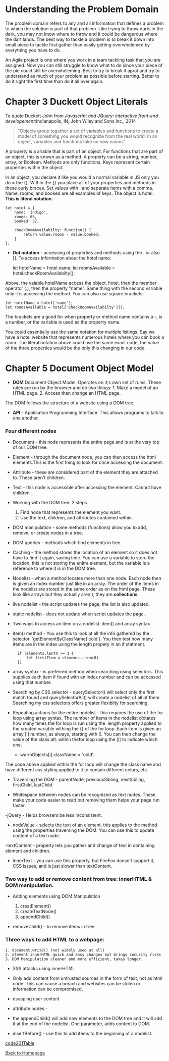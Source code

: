 # Understanding the Problem Domain

The problem domain refers to any and all information that defines a problem to which the solution is part of that problem. Like trying to throw darts in the dark, you may not know where to throw and it could be dangerous where the dart lands. The best way to tackle a problem is to break it down into small piece to tackle first gather than easily getting overwhelemed by everything you have to do. 

An Agile project is one where you work in a team tackling task that you are assigned. Now you can still struggle to know what to do since your piece of the pie could still be overwheleming. Best to try to break it aprat and try to understand as much of your problem as possible before starting. Better to do it right the first time than do it all over again.

# Chapter 3 Duckett Object Literals

To quote Duckett John from _Javascript and JQuery: interactive front-end developement_:Indianapolis, IN, John Wiley and Sons Inc., 2014

>"Objects group together a set of variables and functions to create a model of something you would recognize from the real world. In an object, variables and functions take on new names" 

A property is a ariable that is part of an object. For functions that are part of an object, this is known as a method. A property can be a string, number, array, or Boolean. Methods are only functions. Keys represent certain properties within the object.

In an object, you declare it like you would a normal variable in JS only you do = the {}. Within the {} you place all of your properties and methods in these curly braces. Set values with : and separate items with a comma. Name, rooms, and booked are all examples of keys. The object is hotel. **This is literal notation.**

    let hotel = {
        name: 'Indigo',
        rooms: 65,
        booked: 37,

        checkRoomAvailabilty: function() {
            return value.rooms - value.booked;
        }
    };

- **Dot notation** - accessing of properties and methods using the . or also []. To access information about the hotel name:

    let hotelName = hotel.name; 
    let roomsAvailable = hotel.checkRoomAvailabilty();

Above, the vaiable hotelName access the object, hotel, then the member operator (.), then the property "name". Same thing with the second variable only it is accessing the method. You can also use square brackets:

    let hotelName = hotel['name']; 
    let roomsAvailable = hotel['checkRoomAvailabilty']();

The brackets are a good for when property or method name contains a -, is a number, or the variable is used as the property name.

You could essentially use the same notation for multiple listings. Say we have a hotel website that represents numerous hotels where you can book a room. The literal notation above could use the same exact code, the value of the three properties would be the only this changing in our code.

# Chapter 5 Document Object Model

- **DOM** Document Object Model. Operates on it;s own set of rules. These rules are run by the browser and do two things: 1. Make a model of an HTML page. 2. Access then change an HTML page.

The DOM follows the structure of a website using a DOM tree.

- **API** - Application Programming Interface. This allows programs to talk to one another. 

### Four different nodes

- Document - this node represents the entire page and is at the very top of our DOM tree.

- Element - through the document node, you can then access the html elements.This is the first thing to look for once accessing the document. 

- Attribute - these are considered part of the element they are attached to. These aren't children.

- Text - this node is accessible after accessing the element. Cannot have children

- Working with the DOM tree: 2 steps

    1. Find node that represents the element you want.
    2. Use the text, children, and attributes contained within. 

- DOM manipulation - some methods (functions) allow you to add, remove, or create nodes in a tree.

- DOM queries - methods which find elements in tree.

- Caching - the method stores the location of an element so it does not have to find it again, saving time. You can use a variable to store the location, this is not storing the enitre element, but the variable is a reference to where it is in the DOM tree.

- Nodelist - when a method locates more than one node. Each node then is given an index number just like in an array. The order of the items in the nodelist are stored in the same order as on the html page. These look like arrays but they actually aren't, they are **collections**.

- live nodelist - the script updates the page, the list is also updated.

- static nodelist - does not update when script updates the page.

- Two ways to access an item on a nodelist: item() and array syntax.

- item() method - You use this to look at all the info gathered by the selector. 'getElementByClassName('cold'). You then test how many items are in the index using the length propety in an if statment. 

        if (elements.lenth >= 1 {
            let firstItem = elements.item(0)
        })

- array syntax - is preferred method when searching using selectors. This supplies each item if found with an index number and can be accessed using that number. 

- Searching by CSS selector - querySelector() will select only the first match found and querySelectorAll() will create a nodelist of all of them. Searching my css selectors offers greater flexibilty for searching. 

- Repeating actions for the entire nodelist - this requires the use of the for loop using array syntax. The number of items in the nodelist dictates how many times the for loop is run using the .length property applied to the created variable withing the {} of the for loop. Each item is given an array [i] number, as always, starting with 0. You can then change the value of the class att. within thefor loop using the [i] to indicate which one.

    - warmObjects[i].className = 'cold';

The code above applied within the for loop will change the class name and have different css styling applied to it to contain different colors, etc.

- Traversing the DOM - parentNode, previousSibling, nextSibling, firstChild, lastChild.

- Whitespace between nodes can be recognized as text nodes. These make your code easier to read but removing them helps your page run faster. 

-jQuery - Helps browsers be less inconsistent. 

- nodeValue - selects the text of an element. this applies to the method using the properties traversing the DOM. You can use this to update content of a text node.

-textContent - property lets you gather and change of text in containing element and children.

- innerText - you can use this property, but FireFox doesn't support it, CSS issues, and is just slower than textContent.

### Two way to add or remove content from tree: innerHTML & DOM manipulation.

- Adding elements using DOM Manipulation

    1. creatElement()
    2. createTextNode()
    3. appendChild()

- removeChild() - to remove items in tree


### Three ways to add HTML to a webpage:

    1. document.write() (not widely used at all)
    2. element.innerHTML quick and easy changes but brings security risks
    3. DOM Manipulation cleaner and more efficient, takes longer.

- XSS attacks using innerHTML

- Only add content from untrusted sources in the form of text, not as html code. This can cause a breach and websites can be stolen or information can be compromised.

- escaping user content

- attribute nodes - 

- the appendChild() will add new elements to the DOM tree and it will add it at the end of the nodelist. One parameter, adds content to DOM. 

- insertBefore() - use this to add items to the beginning of a nodelist. 

[code201Table](code201Table.md)

[Back to Homepage](README.md)